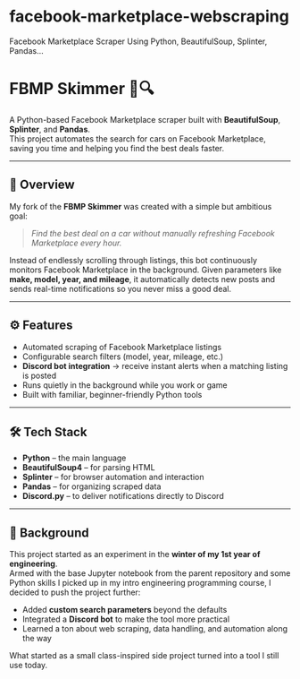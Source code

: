 # facebook-marketplace-webscraping
Facebook Marketplace Scraper Using Python, BeautifulSoup, Splinter, Pandas...
# FBMP Skimmer 🚗🔍

A Python-based Facebook Marketplace scraper built with **BeautifulSoup**, **Splinter**, and **Pandas**.  
This project automates the search for cars on Facebook Marketplace, saving you time and helping you find the best deals faster.  

---

## 🌟 Overview

My fork of the **FBMP Skimmer** was created with a simple but ambitious goal:  
> *Find the best deal on a car without manually refreshing Facebook Marketplace every hour.*

Instead of endlessly scrolling through listings, this bot continuously monitors Facebook Marketplace in the background. Given parameters like **make, model, year, and mileage**, it automatically detects new posts and sends real-time notifications so you never miss a good deal.  

---

## ⚙️ Features

- Automated scraping of Facebook Marketplace listings  
- Configurable search filters (model, year, mileage, etc.)  
- **Discord bot integration** → receive instant alerts when a matching listing is posted  
- Runs quietly in the background while you work or game  
- Built with familiar, beginner-friendly Python tools  

---

## 🛠️ Tech Stack

- **Python** – the main language  
- **BeautifulSoup4** – for parsing HTML  
- **Splinter** – for browser automation and interaction  
- **Pandas** – for organizing scraped data  
- **Discord.py** – to deliver notifications directly to Discord  

---

## 📖 Background

This project started as an experiment in the **winter of my 1st year of engineering**.  
Armed with the base Jupyter notebook from the parent repository and some Python skills I picked up in my intro engineering programming course, I decided to push the project further:  

- Added **custom search parameters** beyond the defaults  
- Integrated a **Discord bot** to make the tool more practical  
- Learned a ton about web scraping, data handling, and automation along the way  

What started as a small class-inspired side project turned into a tool I still use today.  
